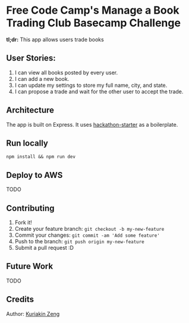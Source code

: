 # Free Code Camp's Manage a Book Trading Club Basecamp Challenge

**tl;dr:** This app allows users trade books

## User Stories:
1. I can view all books posted by every user.
2. I can add a new book.
3. I can update my settings to store my full name, city, and state.
4. I can propose a trade and wait for the other user to accept the trade.

## Architecture
The app is built on Express. It uses [hackathon-starter](https://github.com/sahat/hackathon-starter) as a boilerplate.

## Run locally
```npm install && npm run dev```

## Deploy to AWS
TODO

## Contributing

1. Fork it!
2. Create your feature branch: `git checkout -b my-new-feature`
3. Commit your changes: `git commit -am 'Add some feature'`
4. Push to the branch: `git push origin my-new-feature`
5. Submit a pull request :D

## Future Work
TODO

## Credits

Author: [Kuriakin Zeng](http://kuriakinzeng.com)

